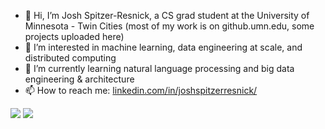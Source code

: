 - 👋 Hi, I’m Josh Spitzer-Resnick, a CS grad student at the University of Minnesota - Twin Cities (most of my work is on github.umn.edu, some projects uploaded here)
- 👀 I’m interested in machine learning, data engineering at scale, and distributed computing
- 🌱 I’m currently learning natural language processing and big data engineering & architecture
- 📫 How to reach me: [linkedin.com/in/joshspitzerresnick/](linkedin.com/in/joshspitzerresnick/)

![](https://komarev.com/ghpvc/?username=joshspitzerresnick&color=blueviolet)
![](https://hit.yhype.me/github/profile?user_id=19559740)

<!---
joshspitzerresnick/joshspitzerresnick is a ✨ special ✨ repository because its `README.md` (this file) appears on your GitHub profile.
You can click the Preview link to take a look at your changes.
--->
